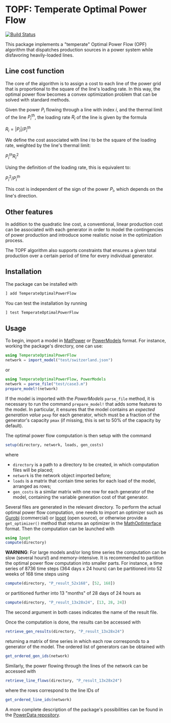 TOPF: Temperate Optimal Power Flow
==================================

[![Build Status](https://github.com/gillioz/TemperateOptimalPowerFlow.jl/actions/workflows/CI.yml/badge.svg?branch=main)](https://github.com/gillioz/TemperateOptimalPowerFlow.jl/actions/workflows/CI.yml?query=branch%3Amain)


This package implements a "temperate" Optimal Power Flow (OPF) algorithm
that dispatches production sources in a power system while disfavoring heavily-loaded lines.

Line cost function
------------------

The core of the algorithm is to assign a cost to each line of the power grid
that is proportional to the square of the line's loading rate.
In this way, the optimal power flow becomes a convex optimization problem
that can be solved with standard methods.

Given the power $P_i$ flowing through a line with index $i$,
and the thermal limit of the line $P_i^{th}$,
the loading rate $R_i$ of the line is given by the formula

$R_i = | P_i | / P_i^{th}$

We define the cost associated with line $i$ to be the square of the loading rate,
weighted by the line's thermal limit:

$P_i^{th} R_i^2$

Using the definition of the loading rate, this is equivalent to:

$P_i^2 / P_i^{th}$

This cost is independent of the sign of the power $P_i$, which depends on the line's direction.

Other features
--------------

In addition to the quadratic line cost, a conventional, linear production cost can be associated
with each generator in order to model the contingencies of power production
and introduce some realistic noise in the optimization process.

The TOPF algorithm also supports constraints that ensures a given total production
over a certain period of time for every individual generator.


Installation
------------

The package can be installed with
```julia
] add TemperateOptimalPowerFlow
```

You can test the installation by running
```julia
] test TemperateOptimalPowerFlow
```


Usage
-----

To begin, import a model in [MatPower](https://www.pserc.cornell.edu/matpower/)
or [PowerModels](https://lanl-ansi.github.io/PowerModels.jl/stable/network-data/) format.
For instance, working the package's directory, one can use:

```julia
using TemperateOptimalPowerFlow
network = import_model("test/switzerland.json")
```

or

```julia
using TemperateOptimalPowerFlow, PowerModels
network = parse_file("test/case3.m")
prepare_model!(network)
```

If the model is imported with the *PowerModels* `parse_file` method,
it is necessary to run the command `prepare_model!` that adds some features to the model.
In particular, it ensures that the model contains an *expected generation value* `pexp`
for each generator,  which must be a fraction of the generator's capacity `pmax`
(if missing, this is set to 50% of the capacity by default).

The optimal power flow computation is then setup with the command
```julia
setup(directory, network, loads, gen_costs)
```
where
- `directory` is a path to a directory to be created, in which computation files will be placed;
- `network` is the network object imported before;
- `loads` is a matrix that contain time series for each load of the model, arranged as rows;
- `gen_costs` is a similar matrix with one row for each generator of the model,
  containing the variable generation cost of that generator.

Several files are generated in the relevant directory.
To perform the actual optimal power flow computation,
one needs to import an optimizer such as [Gurobi](https://www.gurobi.com/) (commercial)
or [Ipopt](https://github.com/coin-or/Ipopt) (open source),
or otherwise provide a `get_optimizer()` method that returns an optimizer
in the [MathOptInterface](https://jump.dev/MathOptInterface.jl/stable/) format.
Then the computation can be launched with
```julia
using Ipopt
compute(directory)
```

**WARNING**: For large models and/or long time series the computation can be slow (several hours!) and memory-intensive. 
It is recommended to partition the optimal power flow computation into smaller parts.
For instance, a time series of 8736 time steps (364 days x 24 hours) can be partitioned into
52 weeks of 168 time steps using
```julia
compute(directory, "P_result_52x168", [52, 168])
```
or partitioned further into 13 "months" of 28 days of 24 hours as
```julia
compute(directory, "P_result_13x28x24", [13, 28, 24])
```
The second argument in both cases indicates the name of the result file.

Once the computation is done, the results can be accessed with
```julia
retrieve_gen_results(directory, "P_result_13x28x24")
```
returning a matrix of time series in which each row corresponds to a generator of the model.
The ordered list of generators can be obtained with
```julia
get_ordered_gen_ids(network)
```

Similarly, the power flowing through the lines of the network can be accessed with
```julia
retrieve_line_flows(directory, "P_result_13x28x24")
```
where the rows correspond to the line IDs of
```julia
get_ordered_line_ids(network)
```



A more complete description of the package's possibilities can be found in the
[PowerData repository](https://github.com/GeeeHesso/PowerData/tree/main/run).
